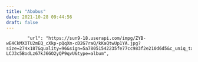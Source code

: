 ```yaml
---
title: "Abobus"
date: 2021-10-28 09:44:56
draft: false
---
```


            "url": "https://sun9-18.userapi.com/impg/ZYB-wE4CkMXOTU2mEQ_cXkp-pQqXm-cD2G7raQ/kKaQtwUp1YA.jpg?size=274x187&quality=96&sign=5a78051542235fe77cc983f2e210d6d5&c_uniq_tag=Td2lBrCQMT94C4JT-LCJ3c5BodLz67kJ6GO2yQP9qvU&type=album",
